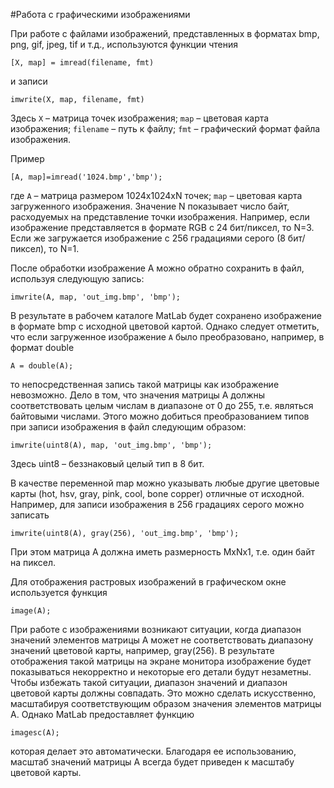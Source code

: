 #Работа с графическими изображениями

При работе с файлами изображений, представленных в форматах bmp, png, gif, jpeg, tif и т.д., используются функции чтения

```[X, map] = imread(filename, fmt)```

и записи

```imwrite(X, map, filename, fmt)```

Здесь ```X``` – матрица точек изображения; ```map``` – цветовая карта изображения; ```filename``` – путь к файлу; ```fmt``` – графический формат файла изображения. 

Пример

```[A, map]=imread('1024.bmp','bmp');```

где ```A``` – матрица размером 1024х1024xN точек; ```map``` – цветовая карта загруженного изображения. Значение N показывает число байт, расходуемых на представление точки изображения. Например, если изображение представляется в формате RGB с 24 бит/пиксел, то N=3. Если же загружается изображение с 256 градациями серого (8 бит/пиксел), то N=1.

После обработки изображение A можно обратно сохранить в файл, используя следующую запись:

```imwrite(A, map, 'out_img.bmp', 'bmp');```

В результате в рабочем каталоге MatLab будет сохранено изображение в формате bmp с исходной цветовой картой. Однако следует отметить, что если загруженное изображение ```A``` было преобразовано, например, в формат double

```A = double(A);```

то непосредственная запись такой матрицы как изображение невозможно. Дело в том, что значения матрицы A должны соответствовать целым числам в диапазоне от 0 до 255, т.е. являться байтовыми числами. Этого можно добиться преобразованием типов при записи изображения в файл следующим образом:

```imwrite(uint8(A), map, 'out_img.bmp', 'bmp');```

Здесь uint8 – беззнаковый целый тип в 8 бит.

В качестве переменной map можно указывать любые другие цветовые карты (hot, hsv, gray, pink, cool, bone copper) отличные от исходной. Например, для записи изображения в 256 градациях серого можно записать

```imwrite(uint8(A), gray(256), 'out_img.bmp', 'bmp');```

При этом матрица A должна иметь размерность MxNx1, т.е. один байт на пиксел. 

Для отображения растровых изображений в графическом окне используется функция

```image(A); ```

При работе с изображениями возникают ситуации, когда диапазон значений элементов матрицы A может не соответствовать диапазону значений цветовой карты, например, gray(256). В результате отображения такой матрицы на экране монитора изображение будет показываться некорректно и некоторые его детали будут незаметны. Чтобы избежать такой ситуации, диапазон значений и диапазон цветовой карты должны совпадать. Это можно сделать искусственно, масштабируя соответствующим образом значения элементов матрицы А. Однако MatLab предоставляет функцию

```imagesc(A);```

которая делает это автоматически. Благодаря ее использованию, масштаб значений матрицы А всегда будет приведен к масштабу цветовой карты. 
